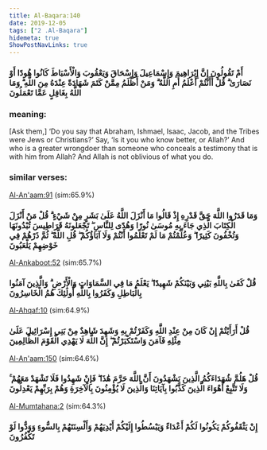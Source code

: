 ```yaml
---
title: Al-Baqara:140
date: 2019-12-05
tags: ["2 .Al-Baqara"]
hidemeta: true 
ShowPostNavLinks: true 
---
```

### أَمْ تَقُولُونَ إِنَّ إِبْرَاهِيمَ وَإِسْمَاعِيلَ وَإِسْحَاقَ وَيَعْقُوبَ وَالْأَسْبَاطَ كَانُوا هُودًا أَوْ نَصَارَىٰ ۗ قُلْ أَأَنْتُمْ أَعْلَمُ أَمِ اللَّهُ ۗ وَمَنْ أَظْلَمُ مِمَّنْ كَتَمَ شَهَادَةً عِنْدَهُ مِنَ اللَّهِ ۗ وَمَا اللَّهُ بِغَافِلٍ عَمَّا تَعْمَلُونَ
### meaning: 
[Ask them,] ‘Do you say that Abraham, Ishmael, Isaac, Jacob, and the Tribes were Jews or Christians?’ Say, ‘Is it you who know better, or Allah?’ And who is a greater wrongdoer than someone who conceals a testimony that is with him from Allah? And Allah is not oblivious of what you do.
### similar verses: 

[Al-An'aam:91](/6/91) (sim:65.9%)

### وَمَا قَدَرُوا اللَّهَ حَقَّ قَدْرِهِ إِذْ قَالُوا مَا أَنْزَلَ اللَّهُ عَلَىٰ بَشَرٍ مِنْ شَيْءٍ ۗ قُلْ مَنْ أَنْزَلَ الْكِتَابَ الَّذِي جَاءَ بِهِ مُوسَىٰ نُورًا وَهُدًى لِلنَّاسِ ۖ تَجْعَلُونَهُ قَرَاطِيسَ تُبْدُونَهَا وَتُخْفُونَ كَثِيرًا ۖ وَعُلِّمْتُمْ مَا لَمْ تَعْلَمُوا أَنْتُمْ وَلَا آبَاؤُكُمْ ۖ قُلِ اللَّهُ ۖ ثُمَّ ذَرْهُمْ فِي خَوْضِهِمْ يَلْعَبُونَ

[Al-Ankaboot:52](/29/52) (sim:65.7%)

### قُلْ كَفَىٰ بِاللَّهِ بَيْنِي وَبَيْنَكُمْ شَهِيدًا ۖ يَعْلَمُ مَا فِي السَّمَاوَاتِ وَالْأَرْضِ ۗ وَالَّذِينَ آمَنُوا بِالْبَاطِلِ وَكَفَرُوا بِاللَّهِ أُولَٰئِكَ هُمُ الْخَاسِرُونَ

[Al-Ahqaf:10](/46/10) (sim:64.9%)

### قُلْ أَرَأَيْتُمْ إِنْ كَانَ مِنْ عِنْدِ اللَّهِ وَكَفَرْتُمْ بِهِ وَشَهِدَ شَاهِدٌ مِنْ بَنِي إِسْرَائِيلَ عَلَىٰ مِثْلِهِ فَآمَنَ وَاسْتَكْبَرْتُمْ ۖ إِنَّ اللَّهَ لَا يَهْدِي الْقَوْمَ الظَّالِمِينَ

[Al-An'aam:150](/6/150) (sim:64.6%)

### قُلْ هَلُمَّ شُهَدَاءَكُمُ الَّذِينَ يَشْهَدُونَ أَنَّ اللَّهَ حَرَّمَ هَٰذَا ۖ فَإِنْ شَهِدُوا فَلَا تَشْهَدْ مَعَهُمْ ۚ وَلَا تَتَّبِعْ أَهْوَاءَ الَّذِينَ كَذَّبُوا بِآيَاتِنَا وَالَّذِينَ لَا يُؤْمِنُونَ بِالْآخِرَةِ وَهُمْ بِرَبِّهِمْ يَعْدِلُونَ

[Al-Mumtahana:2](/60/2) (sim:64.3%)

### إِنْ يَثْقَفُوكُمْ يَكُونُوا لَكُمْ أَعْدَاءً وَيَبْسُطُوا إِلَيْكُمْ أَيْدِيَهُمْ وَأَلْسِنَتَهُمْ بِالسُّوءِ وَوَدُّوا لَوْ تَكْفُرُونَ
